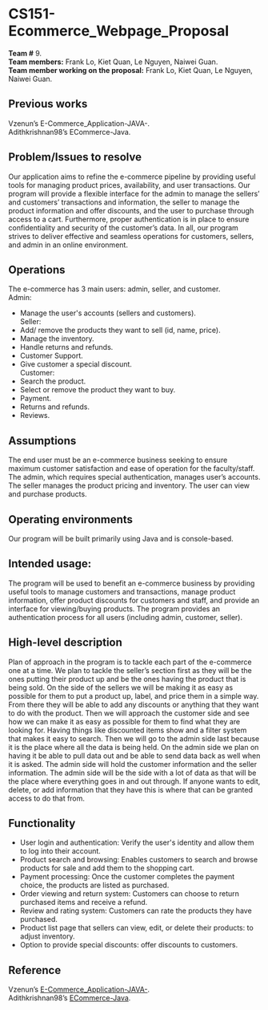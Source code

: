 # CS151-Ecommerce_Webpage_Proposal
**Team #** 9.\
**Team members:** Frank Lo, Kiet Quan, Le Nguyen, Naiwei Guan.\
**Team member working on the proposal:** Frank Lo, Kiet Quan, Le Nguyen, Naiwei Guan.
## Previous works
Vzenun’s E-Commerce_Application-JAVA-.\
Adithkrishnan98’s ECommerce-Java.
## Problem/Issues to resolve
Our application aims to refine the e-commerce pipeline by providing useful tools for managing product prices, availability, and user transactions. Our program will provide a flexible interface for the admin to manage the sellers’ and customers’ transactions and information, the seller to manage the product information and offer discounts, and the user to purchase through access to a cart. Furthermore, proper authentication is in place to ensure confidentiality and security of the customer’s data. In all, our program strives to deliver effective and seamless operations for customers, sellers, and admin in an online environment.
## Operations
The e-commerce has 3 main users: admin, seller, and customer.\
Admin:
- Manage the user's accounts (sellers and customers).\
Seller:
- Add/ remove the products they want to sell (id, name, price).
- Manage the inventory.
- Handle returns and refunds.
- Customer Support.
- Give customer a special discount.\
Customer:
- Search the product.
- Select or remove the product they want to buy.
- Payment.
- Returns and refunds.
- Reviews.
## Assumptions
The end user must be an e-commerce business seeking to ensure maximum customer satisfaction and ease of operation for the faculty/staff.  The admin, which requires special authentication, manages user’s accounts. The seller manages the product pricing and inventory. The user can view and purchase products.
## Operating environments
Our program will be built primarily using Java and is console-based.
## Intended usage:
The program will be used to benefit an e-commerce business by providing useful tools to manage customers and transactions, manage product information, offer product discounts for customers and staff, and provide an interface for viewing/buying products. The program provides an authentication process for all users (including admin, customer, seller).
## High-level description
Plan of approach in the program is to tackle each part of the e-commerce one at a time. We plan to tackle the seller’s section first as they will be the ones putting their product up and be the ones having the product that is being sold. On the side of the sellers we will be making it as easy as possible for them to put a product up, label, and price them in a simple way. From there they will be able to add any discounts or anything that they want to do with the product. Then we will approach the customer side and see how we can make it as easy as possible for them to find what they are looking for. Having things like discounted items show and a filter system that makes it easy to search. Then we will go to the admin side last because it is the place where all the data is being held. On the admin side we plan on having it be able to pull data out and be able to send data back as well when it is asked. The admin side will hold the customer information and the seller information. The admin side will be the side with a lot of data as that will be the place where everything goes in and out through. If anyone wants to edit, delete, or add information that they have this is where that can be granted access to do that from. 
## Functionality
- User login and authentication: Verify the user's identity and allow them to log into their account.
- Product search and browsing: Enables customers to search and browse products for sale and add them to the shopping cart.
- Payment processing: Once the customer completes the payment choice, the products are listed as purchased.
- Order viewing and return system: Customers can choose to return purchased items and receive a refund.
- Review and rating system: Customers can rate the products they have purchased.
- Product list page that sellers can view, edit, or delete their products: to adjust inventory.
- Option to provide special discounts: offer discounts to customers.
## Reference
Vzenun’s [E-Commerce_Application-JAVA-](https://github.com/Vzenun/E-Commerce_Application-JAVA-).\
Adithkrishnan98’s [ECommerce-Java](https://github.com/adithkrishnan98/ECommerce-Java/tree/main).
